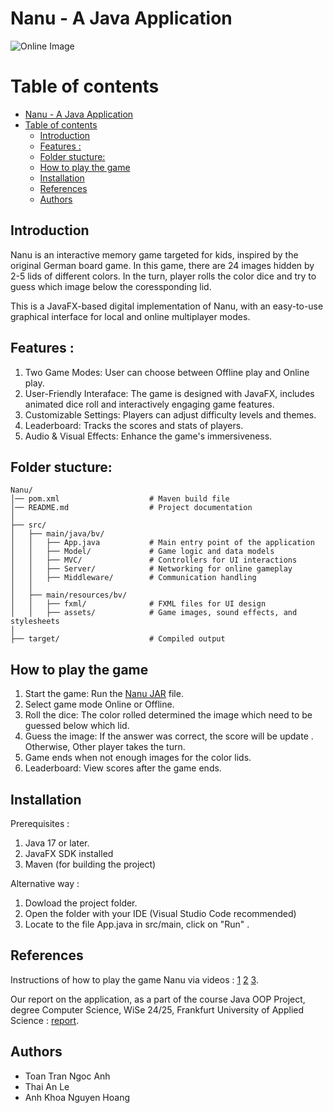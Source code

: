# Nanu - A Java Application

![Online Image](https://m.media-amazon.com/images/I/617q+qDAhRL._AC_SL1024_.jpg)

# Table of contents

- [Nanu - A Java Application](#nanu---a-java-application)
- [Table of contents](#table-of-contents)
  - [Introduction](#introduction)
  - [Features :](#features-)
  - [Folder stucture:](#folder-stucture)
  - [How to play the game](#how-to-play-the-game)
  - [Installation](#installation)
  - [References](#references)
  - [Authors](#authors)

## Introduction

Nanu is an interactive memory game targeted for kids, inspired by the original German board game. In this game, there are 24 images hidden by 2-5 lids of different colors. In the turn, player rolls the color dice and try to guess which image below the coressponding lid. 

This is a JavaFX-based digital implementation of Nanu, with an easy-to-use graphical interface for local and online multiplayer modes.

## Features :
1. Two Game Modes: User can choose between Offline play and Online play. 
2. User-Friendly Interaface: The game is designed with JavaFX, includes animated dice roll and interactively engaging game features.
3. Customizable Settings: Players can adjust difficulty levels and themes.
4. Leaderboard: Tracks the scores and stats of players.
5. Audio & Visual Effects: Enhance the game's immersiveness.

## Folder stucture:

```
Nanu/
│── pom.xml                    # Maven build file
│── README.md                  # Project documentation
│
├── src/
│   ├── main/java/bv/
│   │   ├── App.java           # Main entry point of the application
│   │   ├── Model/             # Game logic and data models
│   │   ├── MVC/               # Controllers for UI interactions
│   │   ├── Server/            # Networking for online gameplay
│   │   ├── Middleware/        # Communication handling
│   │
│   ├── main/resources/bv/
│   │   ├── fxml/              # FXML files for UI design
│   │   ├── assets/            # Game images, sound effects, and stylesheets
│
├── target/                    # Compiled output
```



## How to play the game
1. Start the game: Run the [Nanu JAR](nanu-1.0-SNAPSHOT.jar) file.
3. Select game mode Online or Offline.
4. Roll the dice: The color rolled determined the image which need to be guessed below which lid.
5. Guess the image: If the answer was correct, the score will be update . Otherwise, Other player takes the turn.
6. Game ends when not enough images for the color lids.
7. Leaderboard: View scores after the game ends.

## Installation
Prerequisites :
1. Java 17 or later. 
2. JavaFX SDK installed
3. Maven (for building the project)

Alternative way :
1. Dowload the project folder.
2. Open the folder with your IDE (Visual Studio Code recommended)
3. Locate to the file App.java in src/main, click on "Run" .
   
## References
Instructions of how to play the game Nanu via videos :
[1](https://www.youtube.com/watch?v=A_bEx2lpkmo)
[2](https://www.youtube.com/watch?v=IaH90iDNWi4)
[3](https://www.youtube.com/watch?v=dkwNihodVnw).

Our report on the application, as a part of the course Java OOP Project, degree Computer Science, WiSe 24/25, Frankfurt University of Applied Science :
[report](https://www.overleaf.com/project/67964c78462d6b1c09955dfa).

## Authors
- Toan Tran Ngoc Anh
- Thai An Le 
- Anh Khoa Nguyen Hoang
